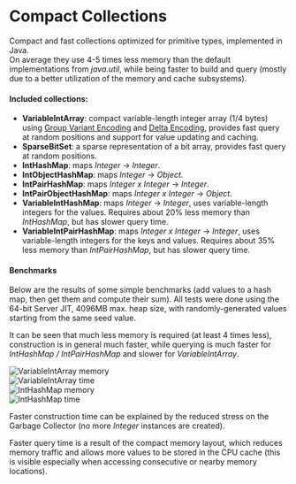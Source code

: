 Compact Collections 
===================

Compact and fast collections optimized for primitive types, implemented in Java.  
On average they use 4-5 times less memory than the default implementations from *java.util*, while being faster to build and query (mostly due to a better utilization of the memory and cache subsystems).

#### Included collections:  

- **VariableIntArray**: compact variable-length integer array (1/4 bytes) using [Group Variant Encoding](http://www.stanford.edu/class/cs276/Jeff-Dean-compression-slides.pdf) and [Delta Encoding](http://en.wikipedia.org/wiki/Delta_encoding), provides fast query at random positions and support for value updating and caching.
- **SparseBitSet**: a sparse representation of a bit array, provides fast query at random positions.
- **IntHashMap**: maps *Integer* -> *Integer*.
- **IntObjectHashMap**: maps *Integer* -> *Object*.
- **IntPairHashMap**: maps *Integer x Integer* -> *Integer*.
- **IntPairObjectHashMap**: maps *Integer x Integer* -> *Object*.
- **VariableIntHashMap**: maps *Integer* -> *Integer*, uses variable-length integers for the values. Requires about 20% less memory than *IntHashMap*, but has slower query time.
- **VariableIntPairHashMap**: maps *Integer x Integer* -> *Integer*, uses variable-length integers for the keys and values. Requires about 35% less memory than *IntPairHashMap*, but has slower query time.
  
  
#### Benchmarks  
  
Below are the results of some simple benchmarks (add values to a hash map, then get them and compute their sum). All tests were done using the 64-bit Server JIT, 4096MB max. heap size, with randomly-generated values starting from the same seed value.  
  
It can be seen that much less memory is required (at least 4 times less), construction is in general much faster, while querying is much faster for *IntHashMap / IntPairHashMap* and slower for *VariableIntArray*.  

![VariableIntArray memory](http://www.gratianlup.com/documents/varint_mem.png)  
![VariableIntArray time](http://www.gratianlup.com/documents/varint_time.png)  
![IntHashMap memory](http://www.gratianlup.com/documents/inthash_mem.png)  
![IntHashMap time](http://www.gratianlup.com/documents/inthash_time.png)  
  
  
Faster construction time can be explained by the reduced stress on the Garbage Collector (no more *Integer* instances are created).  

Faster query time is a result of the compact memory layout, which reduces memory traffic and allows more values to be stored in the CPU cache (this is visible especially when accessing consecutive or nearby memory locations).  
